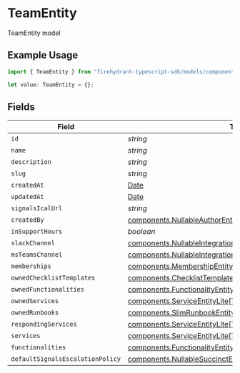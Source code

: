 # TeamEntity

TeamEntity model

## Example Usage

```typescript
import { TeamEntity } from "firehydrant-typescript-sdk/models/components";

let value: TeamEntity = {};
```

## Fields

| Field                                                                                                                                        | Type                                                                                                                                         | Required                                                                                                                                     | Description                                                                                                                                  |
| -------------------------------------------------------------------------------------------------------------------------------------------- | -------------------------------------------------------------------------------------------------------------------------------------------- | -------------------------------------------------------------------------------------------------------------------------------------------- | -------------------------------------------------------------------------------------------------------------------------------------------- |
| `id`                                                                                                                                         | *string*                                                                                                                                     | :heavy_minus_sign:                                                                                                                           | N/A                                                                                                                                          |
| `name`                                                                                                                                       | *string*                                                                                                                                     | :heavy_minus_sign:                                                                                                                           | N/A                                                                                                                                          |
| `description`                                                                                                                                | *string*                                                                                                                                     | :heavy_minus_sign:                                                                                                                           | N/A                                                                                                                                          |
| `slug`                                                                                                                                       | *string*                                                                                                                                     | :heavy_minus_sign:                                                                                                                           | N/A                                                                                                                                          |
| `createdAt`                                                                                                                                  | [Date](https://developer.mozilla.org/en-US/docs/Web/JavaScript/Reference/Global_Objects/Date)                                                | :heavy_minus_sign:                                                                                                                           | N/A                                                                                                                                          |
| `updatedAt`                                                                                                                                  | [Date](https://developer.mozilla.org/en-US/docs/Web/JavaScript/Reference/Global_Objects/Date)                                                | :heavy_minus_sign:                                                                                                                           | N/A                                                                                                                                          |
| `signalsIcalUrl`                                                                                                                             | *string*                                                                                                                                     | :heavy_minus_sign:                                                                                                                           | N/A                                                                                                                                          |
| `createdBy`                                                                                                                                  | [components.NullableAuthorEntity](../../models/components/nullableauthorentity.md)                                                           | :heavy_minus_sign:                                                                                                                           | N/A                                                                                                                                          |
| `inSupportHours`                                                                                                                             | *boolean*                                                                                                                                    | :heavy_minus_sign:                                                                                                                           | N/A                                                                                                                                          |
| `slackChannel`                                                                                                                               | [components.NullableIntegrationsSlackSlackChannelEntity](../../models/components/nullableintegrationsslackslackchannelentity.md)             | :heavy_minus_sign:                                                                                                                           | N/A                                                                                                                                          |
| `msTeamsChannel`                                                                                                                             | [components.NullableIntegrationsMicrosoftTeamsV2ChannelEntity](../../models/components/nullableintegrationsmicrosoftteamsv2channelentity.md) | :heavy_minus_sign:                                                                                                                           | N/A                                                                                                                                          |
| `memberships`                                                                                                                                | [components.MembershipEntity](../../models/components/membershipentity.md)[]                                                                 | :heavy_minus_sign:                                                                                                                           | N/A                                                                                                                                          |
| `ownedChecklistTemplates`                                                                                                                    | [components.ChecklistTemplateEntity](../../models/components/checklisttemplateentity.md)[]                                                   | :heavy_minus_sign:                                                                                                                           | N/A                                                                                                                                          |
| `ownedFunctionalities`                                                                                                                       | [components.FunctionalityEntityLite](../../models/components/functionalityentitylite.md)[]                                                   | :heavy_minus_sign:                                                                                                                           | N/A                                                                                                                                          |
| `ownedServices`                                                                                                                              | [components.ServiceEntityLite](../../models/components/serviceentitylite.md)[]                                                               | :heavy_minus_sign:                                                                                                                           | N/A                                                                                                                                          |
| `ownedRunbooks`                                                                                                                              | [components.SlimRunbookEntity](../../models/components/slimrunbookentity.md)[]                                                               | :heavy_minus_sign:                                                                                                                           | N/A                                                                                                                                          |
| `respondingServices`                                                                                                                         | [components.ServiceEntityLite](../../models/components/serviceentitylite.md)[]                                                               | :heavy_minus_sign:                                                                                                                           | N/A                                                                                                                                          |
| `services`                                                                                                                                   | [components.ServiceEntityLite](../../models/components/serviceentitylite.md)[]                                                               | :heavy_minus_sign:                                                                                                                           | N/A                                                                                                                                          |
| `functionalities`                                                                                                                            | [components.FunctionalityEntityLite](../../models/components/functionalityentitylite.md)[]                                                   | :heavy_minus_sign:                                                                                                                           | N/A                                                                                                                                          |
| `defaultSignalsEscalationPolicy`                                                                                                             | [components.NullableSuccinctEntity](../../models/components/nullablesuccinctentity.md)                                                       | :heavy_minus_sign:                                                                                                                           | N/A                                                                                                                                          |